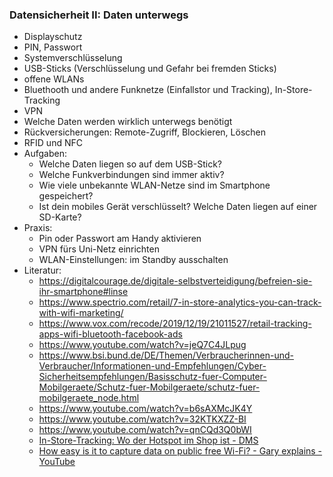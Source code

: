 ### Datensicherheit II: Daten unterwegs

* Displayschutz
* PIN, Passwort
* Systemverschlüsselung
* USB-Sticks (Verschlüsselung und Gefahr bei fremden Sticks)
* offene WLANs
* Bluethooth und andere Funknetze (Einfallstor und Tracking), In-Store-Tracking
* VPN
* Welche Daten werden wirklich unterwegs benötigt
* Rückversicherungen: Remote-Zugriff, Blockieren, Löschen
* RFID und NFC 
* Aufgaben:
  * Welche Daten liegen so auf dem USB-Stick?
  * Welche Funkverbindungen sind immer aktiv?
  * Wie viele unbekannte WLAN-Netze sind im Smartphone gespeichert?
  * Ist dein mobiles Gerät verschlüsselt? Welche Daten liegen auf einer SD-Karte?
* Praxis:
  * Pin oder Passwort am Handy aktivieren
  * VPN fürs Uni-Netz einrichten
  * WLAN-Einstellungen: im Standby ausschalten
* Literatur:
  * https://digitalcourage.de/digitale-selbstverteidigung/befreien-sie-ihr-smartphone#linse
  * https://www.spectrio.com/retail/7-in-store-analytics-you-can-track-with-wifi-marketing/
  * https://www.vox.com/recode/2019/12/19/21011527/retail-tracking-apps-wifi-bluetooth-facebook-ads
  * https://www.youtube.com/watch?v=jeQ7C4JLpug
  * https://www.bsi.bund.de/DE/Themen/Verbraucherinnen-und-Verbraucher/Informationen-und-Empfehlungen/Cyber-Sicherheitsempfehlungen/Basisschutz-fuer-Computer-Mobilgeraete/Schutz-fuer-Mobilgeraete/schutz-fuer-mobilgeraete_node.html
  * https://www.youtube.com/watch?v=b6sAXMcJK4Y
  * https://www.youtube.com/watch?v=32KTKXZZ-BI
  * https://www.youtube.com/watch?v=qnCQd3Q0bWI
  * [In-Store-Tracking: Wo der Hotspot im Shop ist - DMS](https://www.digitale-medien.at/instore-tracking-wo-der-hotspot-im-shop-ist/)
  * [How easy is it to capture data on public free Wi-Fi? - Gary explains - YouTube](https://www.youtube.com/watch?v=YzP3ZL4vlkY)

